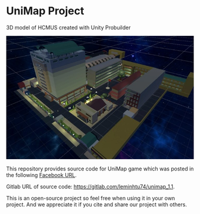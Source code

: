 # UniMap Project

3D model of HCMUS created with Unity Probuilder

![Map Image](game.jpg)

This repository provides source code for UniMap game which was posted in the following [Facebook URL](https://www.facebook.com/bai.thang.5055/posts/1239067133626032).  

Gitlab URL of source code: https://gitlab.com/leminhtu74/unimap_1.1.

This is an open-source project so feel free when using it in your own project. And we appreciate it if you cite and share our project with others.